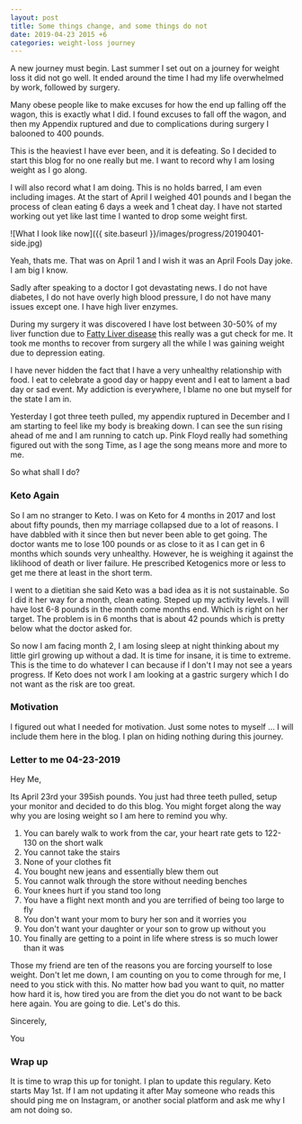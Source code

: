 ```yaml
---
layout: post
title: Some things change, and some things do not
date: 2019-04-23 2015 +6
categories: weight-loss journey
---
```


A new journey must begin. Last summer I set out on a journey for weight loss it did not go well. It ended around the time I had my life overwhelmed by work, followed by surgery.

Many obese people like to make excuses for how the end up falling off the wagon, this is exactly what I did. I found excuses to fall off the wagon, and then my Appendix ruptured and due to complications during surgery I balooned to 400 pounds. 

This is the heaviest I have ever been, and it is defeating. So I decided to start this blog for no one really but me. I want to record why I am losing weight as I go along.

I will also record what I am doing. This is no holds barred, I am even including images. At the start of April I weighed 401 pounds and I began the process of clean eating 6 days a week and 1 cheat day. I have not started working out yet like last time I wanted to drop some weight first.

![What I look like now]({{ site.baseurl }}/images/progress/20190401-side.jpg)

Yeah, thats me. That was on April 1 and I wish it was an April Fools Day joke. I am big I know.

Sadly after speaking to a doctor I got devastating news. I do not have diabetes, I do not have overly high blood pressure, I do not have many issues except one. I have high liver enzymes.

During my surgery it was discovered I have lost between 30-50% of my liver function due to [Fatty Liver disease](https://en.wikipedia.org/wiki/Fatty_liver_disease) this really was a gut check for me. It took me months to recover from surgery all the while I was gaining weight due to depression eating.

I have never hidden the fact that I have a very unhealthy relationship with food. I eat to celebrate a good day or happy event and I eat to lament a bad day or sad event. My addiction is everywhere, I blame no one but myself for the state I am in.

Yesterday I got three teeth pulled, my appendix ruptured in December and I am starting to feel like my body is breaking down. I can see the sun rising ahead of me and I am running to catch up. Pink Floyd really had something figured out with the song Time, as I age the song means more and more to me.

So what shall I do?

### Keto Again

So I am no stranger to Keto. I was on Keto for 4 months in 2017 and lost about fifty pounds, then my marriage collapsed due to a lot of reasons. I have dabbled with it since then but never been able to get going. The doctor wants me to lose 100 pounds or as close to it as I can get in 6 months which sounds very unhealthy. However, he is weighing it against the liklihood of death or liver failure. He prescribed Ketogenics more or less to get me there at least in the short term.

I went to a dietitian she said Keto was a bad idea as it is not sustainable. So I did it her way for a month, clean eating. Steped up my activity levels. I will have lost 6-8 pounds in the month come months end. Which is right on her target. The problem is in 6 months that is about 42 pounds which is pretty below what the doctor asked for. 

So now I am facing month 2, I am losing sleep at night thinking about my little girl growing up without a dad. It is time for insane, it is time to extreme. This is the time to do whatever I can because if I don't I may not see a years progress. If Keto does not work I am looking at a gastric surgery which I do not want as the risk are too great.

### Motivation

I figured out what I needed for motivation. Just some notes to myself ... I will include them here in the blog. I plan on hiding nothing during this journey.


### Letter to me 04-23-2019

Hey Me,

Its April 23rd your 395ish pounds. You just had three teeth pulled, setup your monitor and decided to do this blog. You might forget along the way why you are losing weight so I am here to remind you why.

1. You can barely walk to work from the car, your heart rate gets to 122-130 on the short walk
2. You cannot take the stairs
3. None of your clothes fit
4. You bought new jeans and essentially blew them out
5. You cannot walk through the store without needing benches
6. Your knees hurt if you stand too long
7. You have a flight next month and you are terrified of being too large to fly
8. You don't want your mom to bury her son and it worries you
9. You don't want your daughter or your son to grow up without you
10. You finally are getting to a point in life where stress is so much lower than it was

Those my friend are ten of the reasons you are forcing yourself to lose weight. Don't let me down, I am counting on you to come through for me, I need to you stick with this. No matter how bad you want to quit, no matter how hard it is, how tired you are from the diet you do not want to be back here again. You are going to die. Let's do this.

Sincerely,

You



### Wrap up

It is time to wrap this up for tonight. I plan to update this regulary. Keto starts May 1st. If I am not updating it after May someone who reads this should ping me on Instagram, or another social platform and ask me why I am not doing so.

